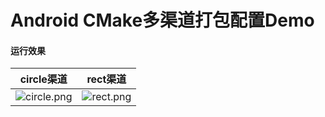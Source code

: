 # Android CMake多渠道打包配置Demo

#### 运行效果

|                       circle渠道                       |                       rect渠道                       |
| :----------------------------------------------------------: | :----------------------------------------------------------: |
| ![circle.png](https://github.com/wangshengyang1996/CmakeMultiChannelPackage/blob/master/circle.png)|![rect.png](https://github.com/wangshengyang1996/CmakeMultiChannelPackage/blob/master/rect.png)|